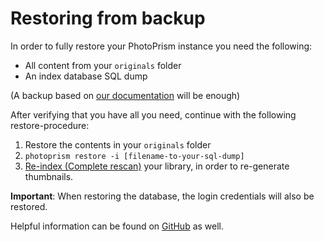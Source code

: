 # Restoring from backup

In order to fully restore your PhotoPrism instance you need the following:

* All content from your `originals` folder
* An index database SQL dump

(A backup based on [our documentation](../../getting-started/advanced/backups.md) will be enough)

After verifying that you have all you need, continue with the following restore-procedure:

1. Restore the contents in your `originals` folder
2. `photoprism restore -i [filename-to-your-sql-dump]`
3. [Re-index (Complete rescan)](../../user-guide/library/originals.md) your library, in order to re-generate thumbnails.

**Important**: When restoring the database, the login credentials will also be restored.

Helpful information can be found on [GitHub](https://github.com/photoprism/photoprism/discussions/772) as well.
